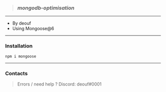 > ### **_mongodb-optimisation_**

---

- By deouf
- Using Mongoose@6

---

### **Installation**

```
npm i mongoose
```

---

### **Contacts**

> Errors / need help ? Discord: deouf#0001
